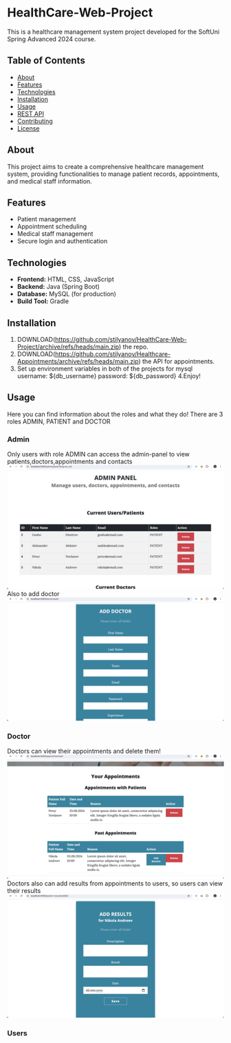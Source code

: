 # HealthCare-Web-Project

This is a healthcare management system project developed for the SoftUni Spring Advanced 2024 course.

## Table of Contents
- [About](#about)
- [Features](#features)
- [Technologies](#technologies)
- [Installation](#installation)
- [Usage](#usage)
- [REST API](#rest-api)
- [Contributing](#contributing)
- [License](#license)

## About
This project aims to create a comprehensive healthcare management system, providing functionalities to manage patient records, appointments, and medical staff information.

## Features
- Patient management
- Appointment scheduling
- Medical staff management
- Secure login and authentication

## Technologies
- **Frontend:** HTML, CSS, JavaScript
- **Backend:** Java (Spring Boot)
- **Database:** MySQL (for production)
- **Build Tool:** Gradle

## Installation
1. DOWNLOAD(https://github.com/stilyanov/HealthCare-Web-Project/archive/refs/heads/main.zip) the repo.
2. DOWNLOAD(https://github.com/stilyanov/Healthcare-Appointments/archive/refs/heads/main.zip) the API for appointments.
3. Set up environment variables in both of the projects for mysql
    username: ${db_username}
    password: ${db_password}
4.Enjoy!

## Usage
Here you can find information about the roles and what they do! There are 3 roles ADMIN, PATIENT and DOCTOR
<h3>Admin</h3>
Only users with role ADMIN can access the admin-panel to view patients,doctors,appointments and contacts
</br>
<img src="https://github.com/stilyanov/HealthCare-Web-Project/blob/main/src/main/resources/static/images/project/admin.png" max-width=100% />
Also to add doctor
<img src="https://github.com/stilyanov/HealthCare-Web-Project/blob/main/src/main/resources/static/images/project/admin-add-doctor.png" max-width=100% />
<h3>Doctor</h3>
Doctors can view their appointments and delete them!
<img src="https://github.com/stilyanov/HealthCare-Web-Project/blob/main/src/main/resources/static/images/project/doctor.png" max-width=100% />
Doctors also can add results from appointments to users, so users can view their results
<img src="https://github.com/stilyanov/HealthCare-Web-Project/blob/main/src/main/resources/static/images/project/doctor-result.png" max-width=100% />
<h3>Users</h3>
